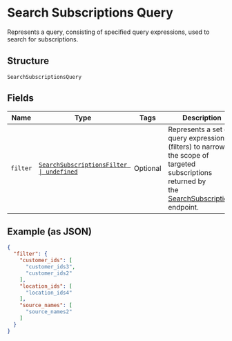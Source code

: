 
# Search Subscriptions Query

Represents a query, consisting of specified query expressions, used to search for subscriptions.

## Structure

`SearchSubscriptionsQuery`

## Fields

| Name | Type | Tags | Description |
|  --- | --- | --- | --- |
| `filter` | [`SearchSubscriptionsFilter \| undefined`](/doc/models/search-subscriptions-filter.md) | Optional | Represents a set of query expressions (filters) to narrow the scope of targeted subscriptions returned by<br>the [SearchSubscriptions](/doc/api/subscriptions.md#search-subscriptions) endpoint. |

## Example (as JSON)

```json
{
  "filter": {
    "customer_ids": [
      "customer_ids3",
      "customer_ids2"
    ],
    "location_ids": [
      "location_ids4"
    ],
    "source_names": [
      "source_names2"
    ]
  }
}
```

